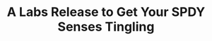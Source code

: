 ---
title: A Labs Release to Get Your SPDY Senses Tingling
authors:
- chris-mills
- layout: article
---